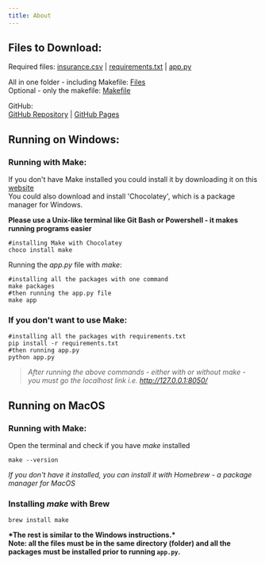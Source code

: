```yaml
---
title: About
---  
```


## Files to Download:  
Required files: [insurance.csv](https://raw.githubusercontent.com/arcelioeperez/dash-app/gh-pages/source/insurance.csv) | [requirements.txt](https://raw.githubusercontent.com/arcelioeperez/dash-app/main/assets/requirements.txt) | [app.py](https://raw.githubusercontent.com/arcelioeperez/dash-app/gh-pages/source/app.py)  

All in one folder - including Makefile: [Files](https://github.com/arcelioeperez/dash-app/tree/gh-pages/source)    
Optional - only the makefile: [Makefile](https://raw.githubusercontent.com/arcelioeperez/dash-app/gh-pages/source/makefile)  
             
GitHub:   
[GitHub Repository](https://github.com/arcelioeperez/dash-app/tree/gh-pages) | [GitHub Pages](https://arcelioeperez.github.io/dash-app/)  
## Running on Windows:   
### Running with Make:  
If you don't have Make installed you could install it by downloading it on this [website](http://gnuwin32.sourceforge.net/packages/make.htm)  
You could also download and install 'Chocolatey', which is a package manager for Windows.  

**Please use a Unix-like terminal like Git Bash or Powershell - it makes running programs easier**  
```
#installing Make with Chocolatey 
choco install make 
```  

Running the *app.py* file with *make*:  
```
#installing all the packages with one command
make packages
#then running the app.py file
make app
```  

### If you don't want to use Make:  
```
#installing all the packages with requirements.txt
pip install -r requirements.txt
#then running app.py
python app.py
```  

>*After running the above commands - either with or without make - you must go the localhost link i.e. http://127.0.0.1:8050/*   

## Running on MacOS  
### Running with Make:  

Open the terminal and check if you have *make* installed  

```
make --version
```  
*If you don't have it installed, you can install it with Homebrew - a package manager for MacOS*  

### Installing *make* with Brew   
```
brew install make
```   

**\*The rest is similar to the Windows instructions.\***  
**Note: all the files must be in the same directory (folder) and all the packages must be installed prior to running `app.py`.**  



